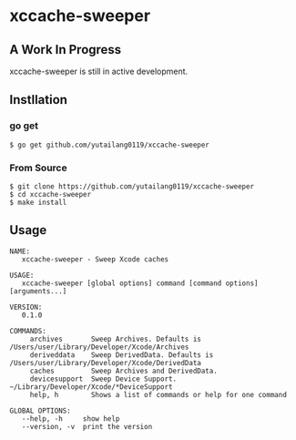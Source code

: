 # xccache-sweeper

## A Work In Progress

xccache-sweeper is still in active development.

## Instllation

### go get

```shell
$ go get github.com/yutailang0119/xccache-sweeper
```

### From Source

```shell
$ git clone https://github.com/yutailang0119/xccache-sweeper
$ cd xccache-sweeper
$ make install
```

## Usage

```shell
NAME:
   xccache-sweeper - Sweep Xcode caches

USAGE:
   xccache-sweeper [global options] command [command options] [arguments...]

VERSION:
   0.1.0

COMMANDS:
     archives       Sweep Archives. Defaults is /Users/user/Library/Developer/Xcode/Archives
     deriveddata    Sweep DerivedData. Defaults is /Users/user/Library/Developer/Xcode/DerivedData
     caches         Sweep Archives and DerivedData.
     devicesupport  Sweep Device Support. ~/Library/Developer/Xcode/*DeviceSupport
     help, h        Shows a list of commands or help for one command

GLOBAL OPTIONS:
   --help, -h     show help
   --version, -v  print the version
```

